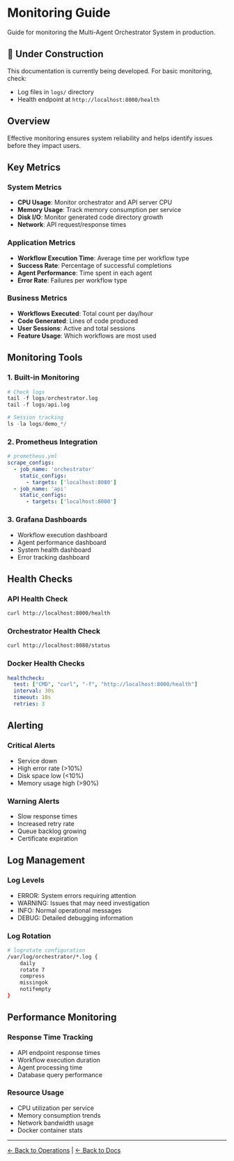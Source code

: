 # Monitoring Guide

Guide for monitoring the Multi-Agent Orchestrator System in production.

## 🚧 Under Construction

This documentation is currently being developed. For basic monitoring, check:
- Log files in `logs/` directory
- Health endpoint at `http://localhost:8000/health`

## Overview

Effective monitoring ensures system reliability and helps identify issues before they impact users.

## Key Metrics

### System Metrics
- **CPU Usage**: Monitor orchestrator and API server CPU
- **Memory Usage**: Track memory consumption per service
- **Disk I/O**: Monitor generated code directory growth
- **Network**: API request/response times

### Application Metrics
- **Workflow Execution Time**: Average time per workflow type
- **Success Rate**: Percentage of successful completions
- **Agent Performance**: Time spent in each agent
- **Error Rate**: Failures per workflow type

### Business Metrics
- **Workflows Executed**: Total count per day/hour
- **Code Generated**: Lines of code produced
- **User Sessions**: Active and total sessions
- **Feature Usage**: Which workflows are most used

## Monitoring Tools

### 1. Built-in Monitoring
```python
# Check logs
tail -f logs/orchestrator.log
tail -f logs/api.log

# Session tracking
ls -la logs/demo_*/
```

### 2. Prometheus Integration
```yaml
# prometheus.yml
scrape_configs:
  - job_name: 'orchestrator'
    static_configs:
      - targets: ['localhost:8080']
  - job_name: 'api'
    static_configs:
      - targets: ['localhost:8000']
```

### 3. Grafana Dashboards
- Workflow execution dashboard
- Agent performance dashboard
- System health dashboard
- Error tracking dashboard

## Health Checks

### API Health Check
```bash
curl http://localhost:8000/health
```

### Orchestrator Health Check
```bash
curl http://localhost:8080/status
```

### Docker Health Checks
```yaml
healthcheck:
  test: ["CMD", "curl", "-f", "http://localhost:8000/health"]
  interval: 30s
  timeout: 10s
  retries: 3
```

## Alerting

### Critical Alerts
- Service down
- High error rate (>10%)
- Disk space low (<10%)
- Memory usage high (>90%)

### Warning Alerts
- Slow response times
- Increased retry rate
- Queue backlog growing
- Certificate expiration

## Log Management

### Log Levels
- ERROR: System errors requiring attention
- WARNING: Issues that may need investigation
- INFO: Normal operational messages
- DEBUG: Detailed debugging information

### Log Rotation
```bash
# logrotate configuration
/var/log/orchestrator/*.log {
    daily
    rotate 7
    compress
    missingok
    notifempty
}
```

## Performance Monitoring

### Response Time Tracking
- API endpoint response times
- Workflow execution duration
- Agent processing time
- Database query performance

### Resource Usage
- CPU utilization per service
- Memory consumption trends
- Network bandwidth usage
- Docker container stats

---

[← Back to Operations](README.md) | [← Back to Docs](../README.md)